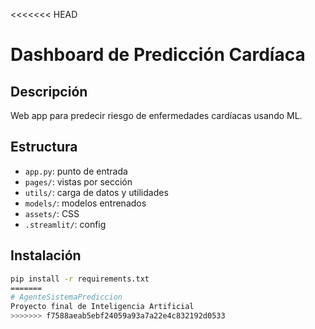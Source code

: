 <<<<<<< HEAD
# Dashboard de Predicción Cardíaca

## Descripción
Web app para predecir riesgo de enfermedades cardíacas usando ML.

## Estructura
- `app.py`: punto de entrada  
- `pages/`: vistas por sección  
- `utils/`: carga de datos y utilidades  
- `models/`: modelos entrenados  
- `assets/`: CSS  
- `.streamlit/`: config

## Instalación
```bash
pip install -r requirements.txt
=======
# AgenteSistemaPrediccion
Proyecto final de Inteligencia Artificial
>>>>>>> f7588aeab5ebf24059a93a7a22e4c832192d0533
